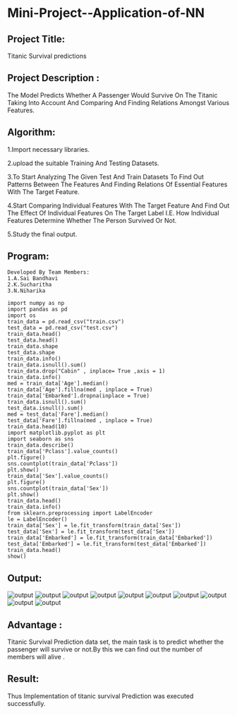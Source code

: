 # Mini-Project--Application-of-NN
## Project Title:
Titanic Survival predictions
## Project Description :
The Model Predicts Whether A Passenger Would Survive On The Titanic Taking Into Account And Comparing And Finding Relations Amongst Various Features.
## Algorithm:
1.Import necessary libraries.

2.upload the suitable Training And Testing Datasets.

3.To Start Analyzing The Given Test And Train Datasets To Find Out Patterns Between The Features And Finding Relations Of Essential Features With The Target Feature.

4.Start Comparing Individual Features With The Target Feature And Find Out The Effect Of Individual Features On The Target Label I.E. How Individual Features Determine Whether The Person Survived Or Not.

5.Study the final output.
## Program:
```
Developed By Team Members:
1.A.Sai Bandhavi
2.K.Sucharitha
3.N.Niharika
```
```
import numpy as np 
import pandas as pd
import os
train_data = pd.read_csv("train.csv")
test_data = pd.read_csv("test.csv")
train_data.head()
test_data.head()
train_data.shape
test_data.shape
train_data.info()
train_data.isnull().sum()
train_data.drop("Cabin" , inplace= True ,axis = 1)
train_data.info()
med = train_data['Age'].median()
train_data['Age'].fillna(med , inplace = True)
train_data['Embarked'].dropna(inplace = True)
train_data.isnull().sum()
test_data.isnull().sum()
med = test_data['Fare'].median()
test_data['Fare'].fillna(med , inplace = True)
train_data.head(10)
import matplotlib.pyplot as plt
import seaborn as sns
train_data.describe()
train_data['Pclass'].value_counts()
plt.figure()
sns.countplot(train_data['Pclass'])
plt.show()
train_data['Sex'].value_counts()
plt.figure()
sns.countplot(train_data['Sex'])
plt.show()
train_data.head()
train_data.info()
from sklearn.preprocessing import LabelEncoder
le = LabelEncoder()
train_data['Sex'] = le.fit_transform(train_data['Sex'])
test_data['Sex'] = le.fit_transform(test_data['Sex'])
train_data['Embarked'] = le.fit_transform(train_data['Embarked'])
test_data['Embarked'] = le.fit_transform(test_data['Embarked'])
train_data.head()
show()
```
## Output:
![output](https://github.com/Saibandhavi75/Mini-Project--Application-of-NN/blob/main/1.png?raw=true)
![output](https://github.com/Saibandhavi75/Mini-Project--Application-of-NN/blob/main/2.png?raw=true)
![output](https://github.com/Saibandhavi75/Mini-Project--Application-of-NN/blob/main/3.png?raw=true)
![output](https://github.com/Saibandhavi75/Mini-Project--Application-of-NN/blob/main/4.png?raw=true)
![output](https://github.com/Saibandhavi75/Mini-Project--Application-of-NN/blob/main/5.png?raw=true)
![output](https://github.com/Saibandhavi75/Mini-Project--Application-of-NN/blob/main/6.png?raw=true)
![output](https://github.com/Saibandhavi75/Mini-Project--Application-of-NN/blob/main/7.png?raw=true)
![output](https://github.com/Saibandhavi75/Mini-Project--Application-of-NN/blob/main/8.png?raw=true)
![output](https://github.com/Saibandhavi75/Mini-Project--Application-of-NN/blob/main/9.png?raw=true)
![output](https://github.com/Saibandhavi75/Mini-Project--Application-of-NN/blob/main/10.png?raw=true)
## Advantage :
Titanic Survival Prediction data set, the main task is to predict whether the passenger will survive or not.By this we can find out the number of members will alive .
## Result:
Thus Implementation of titanic survival Prediction was executed successfully.
